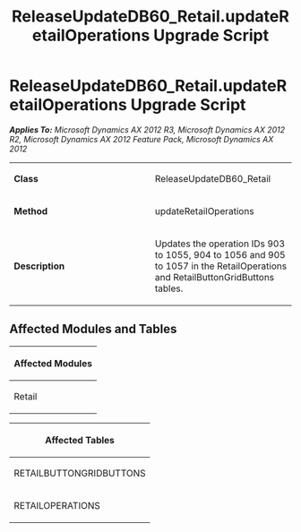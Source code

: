 ﻿---
title: ReleaseUpdateDB60_Retail.updateRetailOperations Upgrade Script
TOCTitle: ReleaseUpdateDB60_Retail.updateRetailOperations Upgrade Script
ms:assetid: c18424ed-37e1-4f19-7a41-27c04a54e899
ms:mtpsurl: https://msdn.microsoft.com/en-us/library/JJ686794(v=AX.60)
ms:contentKeyID: 49710991
ms.date: 05/18/2015
mtps_version: v=AX.60
---

# ReleaseUpdateDB60\_Retail.updateRetailOperations Upgrade Script 


_**Applies To:** Microsoft Dynamics AX 2012 R3, Microsoft Dynamics AX 2012 R2, Microsoft Dynamics AX 2012 Feature Pack, Microsoft Dynamics AX 2012_

<table>
<colgroup>
<col style="width: 50%" />
<col style="width: 50%" />
</colgroup>
<tbody>
<tr class="odd">
<td><p><strong>Class</strong></p></td>
<td><p>ReleaseUpdateDB60_Retail</p></td>
</tr>
<tr class="even">
<td><p><strong>Method</strong></p></td>
<td><p>updateRetailOperations</p></td>
</tr>
<tr class="odd">
<td><p><strong>Description</strong></p></td>
<td><p>Updates the operation IDs 903 to 1055, 904 to 1056 and 905 to 1057 in the RetailOperations and RetailButtonGridButtons tables.</p></td>
</tr>
</tbody>
</table>


## Affected Modules and Tables

<table>
<colgroup>
<col style="width: 100%" />
</colgroup>
<thead>
<tr class="header">
<th><p>Affected Modules</p></th>
</tr>
</thead>
<tbody>
<tr class="odd">
<td><p>Retail</p></td>
</tr>
</tbody>
</table>


<table>
<colgroup>
<col style="width: 100%" />
</colgroup>
<thead>
<tr class="header">
<th><p>Affected Tables</p></th>
</tr>
</thead>
<tbody>
<tr class="odd">
<td><p>RETAILBUTTONGRIDBUTTONS</p></td>
</tr>
<tr class="even">
<td><p>RETAILOPERATIONS</p></td>
</tr>
</tbody>
</table>

  


